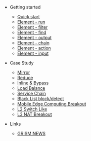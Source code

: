 <!-- docs/_sidebar.md -->
- Getting started

  - [Quick start](/)
  - [Element - run](run.md)
  - [Element - filter](filter.md)
  - [Element - find](find.md)
  - [Element - output](output.md)
  - [Element - chain](chain.md)
  - [Element - action](action.md)
  - [Element - input](input.md)
  
- Case Study
  - [Mirror](Mirror.md)
  - [Reduce](reduce.md)
  - [Inline & Bypass](Inline.md)
  - [Load Balance](LoadBalance.md)
  - [Service Chain](service_chain_ssli_ips.md)
  - [Black List block/detect](blackList.md)
  - [Mobile Edge Computing Breakout](MECTerminate.md)
  - [L2 Switch Like](l2switchlike.md)
  - [L3 NAT Breakout](l3nat_breakout.md)

- Links
  - [GRISM NEWS](https://packetx.github.io/gnews/)
